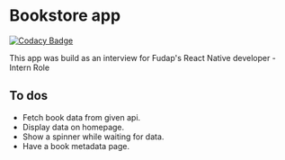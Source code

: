# Bookstore app

[![Codacy Badge](https://app.codacy.com/project/badge/Grade/625d839d0d9841ac9a907da3b062424a)](https://www.codacy.com/gh/vicowiti/bookstore-app/dashboard?utm_source=github.com&utm_medium=referral&utm_content=vicowiti/bookstore-app&utm_campaign=Badge_Grade)

<p> This app was build as an interview for Fudap's React Native developer - Intern Role</p>

## To dos

<ul>
<li>Fetch book data from given api.</li>
<li>Display data on homepage.</li>
<li>Show a spinner while waiting for data.</li>
<li>Have a book metadata page.</li>
</ul>
